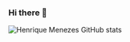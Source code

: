 ### Hi there 👋

<!--
**HenriqueDMenezes/HenriqueDMenezes** is a ✨ _special_ ✨ repository because its `README.md` (this file) appears on your GitHub profile.

Here are some ideas to get you started:

- 🔭 I’m currently working on ...
- 🌱 I’m currently learning ...
- 👯 I’m looking to collaborate on ...
- 🤔 I’m looking for help with ...
- 💬 Ask me about ...
- 📫 How to reach me: ...
- 😄 Pronouns: ...
- ⚡ Fun fact: ...
-->

![Henrique Menezes GitHub stats](https://github-readme-stats.vercel.app/api?username=HenriqueDMenezes&show_icons=true&theme=dark)

